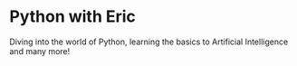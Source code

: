 # Python with Eric
Diving into the world of Python, learning the basics to Artificial Intelligence and many more! 
